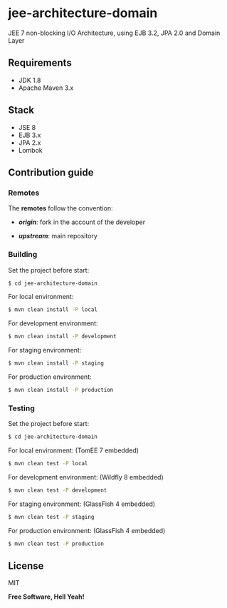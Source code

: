 # jee-architecture-domain
JEE 7 non-blocking I/O Architecture, using EJB 3.2, JPA 2.0 and Domain Layer

## Requirements

- JDK 1.8
- Apache Maven 3.x

## Stack

- JSE 8
- EJB 3.x
- JPA 2.x
- Lombok

## Contribution guide

### Remotes

The **remotes** follow the convention:

- _**origin**_: fork in the account of the developer

- _**upstream**_: main repository

### Building

Set the project before start:

```sh
$ cd jee-architecture-domain
```

For local environment:

```sh
$ mvn clean install -P local
```

For development environment:

```sh
$ mvn clean install -P development
```

For staging environment:

```sh
$ mvn clean install -P staging
```

For production environment:

```sh
$ mvn clean install -P production
```

### Testing

Set the project before start:

```sh
$ cd jee-architecture-domain
```

For local environment:
(TomEE 7 embedded)

```sh
$ mvn clean test -P local
```

For development environment:
(Wildfly 8 embedded)

```sh
$ mvn clean test -P development
```

For staging environment:
(GlassFish 4 embedded)

```sh
$ mvn clean test -P staging
```

For production environment:
(GlassFish 4 embedded)

```sh
$ mvn clean test -P production
```

## License

MIT

**Free Software, Hell Yeah!**